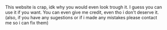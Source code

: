 This website is crap, idk why you would even look trough it. I guess you can use it if you want. You can even give me credit, even tho i don't deserve it. (also, if you have any sugestions or if i made any mistakes please contact me so i can fix them)